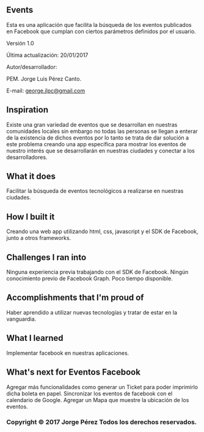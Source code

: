 ## Events

Esta es una aplicación que facilita la búsqueda de los eventos publicados en Facebook que cumplan con ciertos parámetros definidos por el usuario.

Versión 1.0

Última actualización: 20/01/2017

Autor/desarrollador:

PEM. Jorge Luis Pérez Canto.

E-mail: george.jlpc@gmail.com



## Inspiration
Existe una gran variedad de eventos que se desarrollan en nuestras comunidades locales sin embargo no todas las personas se llegan a enterar de la existencia de dichos eventos por lo tanto se trata de dar solución a este problema creando una app específica para mostrar los eventos de nuestro interés que se desarrollarán en nuestras ciudades y conectar a los desarrolladores.

## What it does
Facilitar la búsqueda de eventos tecnológicos a realizarse en nuestras ciudades.

## How I built it
Creando una web app utilizando html, css, javascript y el SDK de Facebook, junto a otros frameworks.

## Challenges I ran into
Ninguna experiencia previa trabajando con el SDK de Facebook.
Ningún conocimiento previo de Facebook Graph.
Poco tiempo disponible.

## Accomplishments that I'm proud of
Haber aprendido a utilizar nuevas tecnologías y tratar de estar en la vanguardia.

## What I learned
Implementar facebook en nuestras aplicaciones.

## What's next for Eventos Facebook
Agregar más funcionalidades como generar un Ticket para poder imprimirlo dicha boleta en papel.
Sincronizar los eventos de facebook con el calendario de Google.
Agregar un Mapa que muestre la ubicación de los eventos.


### Copyright © 2017 Jorge Pérez Todos los derechos reservados.